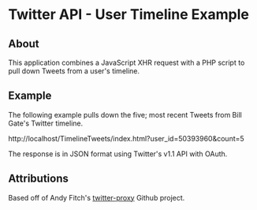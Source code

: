 # Twitter API - User Timeline Example

## About

This application combines a JavaScript XHR request with a PHP script to pull down Tweets from a user's timeline.

## Example

The following example pulls down the five; most recent Tweets from Bill Gate's Twitter timeline.

http://localhost/TimelineTweets/index.html?user_id=50393960&count=5

The response is in JSON format using Twitter's v1.1 API with OAuth.

## Attributions

Based off of Andy Fitch's [twitter-proxy][1] Github project.

  [1]: https://github.com/andyfitch/twitter-proxy

